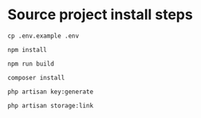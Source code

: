 # Source project install steps

```
cp .env.example .env
```

```
npm install
```

```
npm run build
```

```
composer install
```

```
php artisan key:generate
```

```
php artisan storage:link
```

